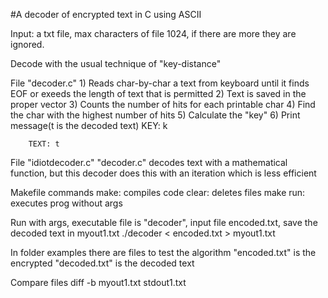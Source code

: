 #A decoder of encrypted text in C using ASCII

Input: a txt file, max characters of file 1024, if there are more they are ignored.

Decode with the usual technique of "key-distance"

File "decoder.c"
	1) Reads char-by-char a text from keyboard until it finds EOF or exeeds the length of text that is permitted
	2) Text is saved in the proper vector
	3) Counts the number of hits for each printable char
	4) Find the char with the highest number of hits
	5) Calculate the "key"
	6) Print message(t is the decoded text)
		KEY: k

		TEXT: t

File "idiotdecoder.c"
	"decoder.c" decodes text with a mathematical function, but this decoder does this with an iteration which is less efficient

Makefile commands
	make: compiles code
	clear: deletes files
	make run: executes prog without args

Run with args, executable file is "decoder", input file encoded.txt, save the decoded text in myout1.txt
	./decoder < encoded.txt > myout1.txt

In folder examples there are files to test the algorithm
	"encoded.txt" is the encrypted
	"decoded.txt" is the decoded text

Compare files
	diff -b myout1.txt stdout1.txt
